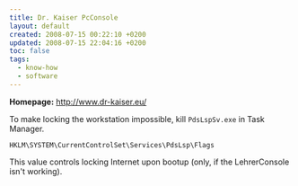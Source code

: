 ```yaml
---
title: Dr. Kaiser PcConsole
layout: default
created: 2008-07-15 00:22:10 +0200
updated: 2008-07-15 22:04:16 +0200
toc: false
tags:
  - know-how
  - software
---
```

**Homepage:** <http://www.dr-kaiser.eu/>

To make locking the workstation impossible, kill `PdsLspSv.exe` in Task Manager.

`HKLM\SYSTEM\CurrentControlSet\Services\PdsLsp\Flags`

This value controls locking Internet upon bootup (only, if the LehrerConsole isn't working).
